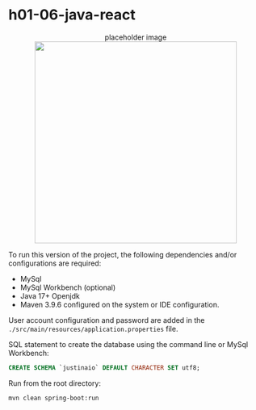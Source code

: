 # h01-06-java-react

[//]: # (https://placeholderimage.dev/)
<p align="center">
  placeholder image
  <br/>
  <a href="https://nodejs.org">
    <picture>
      <img src="project-assets/images/readme-banner.png" width="400px">
    </picture>
  </a>
</p>

To run this version of the project, the following dependencies and/or configurations are required:

* MySql
* MySql Workbench (optional)
* Java 17+ Openjdk
* Maven 3.9.6 configured on the system or IDE configuration.

User account configuration and password are added in the `./src/main/resources/application.properties` file.

SQL statement to create the database using the command line or MySql Workbench:

```sql
CREATE SCHEMA `justinaio` DEFAULT CHARACTER SET utf8;
```

Run from the root directory:

```terminal
mvn clean spring-boot:run
```



